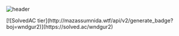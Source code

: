 <!--
### Hi there 👋


**GGob2/GGob2** is a ✨ _special_ ✨ repository because its `README.md` (this file) appears on your GitHub profile.

Here are some ideas to get you started:

- 🔭 I’m currently working on ...
- 🌱 I’m currently learning ...
- 👯 I’m looking to collaborate on ...
- 🤔 I’m looking for help with ...
- 💬 Ask me about ...
- 📫 How to reach me: ...
- 😄 Pronouns: ...
- ⚡ Fun fact: ...
-->

![header](https://capsule-render.vercel.app/api?type=waving&color=gradient&height=150&text=Junghyeok%20Lee&fontSize=70&fontAlign=70)

<!-- <h3 align="center">⚡ Tech ⚡ </h3>

<p align="center">I've used at least once</p>

<p align="center">
  <img src="https://img.shields.io/badge/C-A8B9CC?style=flat-square&logo=C&logoColor=white">
  <img src="https://img.shields.io/badge/C++-00599C?style=flat-square&logo=C%2B%2B&logoColor=white">
  <img src="https://img.shields.io/badge/Python-3776AB?style=flat-square&logo=Python&logoColor=white">
  <img src="https://img.shields.io/badge/Java-007396?style=flat-square&logo=Java&logoColor=white">
  <img src="https://img.shields.io/badge/JavaScript-F7DF1E?style=flat-square&logo=JavaScript&logoColor=white">
  <img src="https://img.shields.io/badge/Node.js-339933?style=flat-square&logo=Node.js&logoColor=white">
<p>

<p align="center">
  <img src="https://img.shields.io/badge/TypeScript-3178C6?style=flat-square&logo=TypeScript&logoColor=white">
  <img src="https://img.shields.io/badge/Angular-DD0031?style=flat-square&logo=Angular&logoColor=white">
  <img src="https://img.shields.io/badge/React-61DAFB?style=flat-square&logo=React&logoColor=white">
  <img src="https://img.shields.io/badge/MongoDB-47A248?style=flat-square&logo=MongoDB&logoColor=white">
  <img src="https://img.shields.io/badge/MySQL-4479A1?style=flat-square&logo=MySQL&logoColor=white">
  <img src="https://img.shields.io/badge/PHP-777BB4?style=flat-square&logo=PHP&logoColor=white">
  <img src="https://img.shields.io/badge/Solidity-3C3C3D?style=flat-square&logo=Ethereum&logoColor=white">
</p>

<p align="center">Learn from now on</p>

<p align="center">
  <img src="https://img.shields.io/badge/SpringFramework-6DB33F?style=flat-square&logo=Spring&logoColor=white">
  <img src="https://img.shields.io/badge/Kotlin-0095D5?style=flat-square&logo=Kotlin&logoColor=white">
</p> -->
<p>
  [![SolvedAC tier](http://mazassumnida.wtf/api/v2/generate_badge?boj=wndgur2)](https://solved.ac/wndgur2)
</p>
